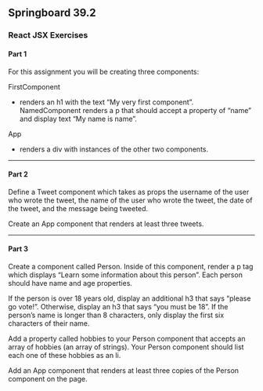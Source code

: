 ## Springboard 39.2
### React JSX Exercises

#### Part 1  
For this assignment you will be creating three components:

FirstComponent  
* renders an h1 with the text “My very first component”.
NamedComponent
renders a p that should accept a property of “name” and display text “My name is name”.  

App  
* renders a div with instances of the other two components.

---

#### Part 2  
Define a Tweet component which takes as props the username of the user who wrote the tweet, the name of the user who wrote the tweet, the date of the tweet, and the message being tweeted.  


Create an App component that renders at least three tweets.

---

#### Part 3  
Create a component called Person. Inside of this component, render a p tag which displays “Learn some information about this person”. Each person should have name and age properties.

If the person is over 18 years old, display an additional h3 that says “please go vote!”. Otherwise, display an h3 that says “you must be 18”. If the person’s name is longer than 8 characters, only display the first six characters of their name.

Add a property called hobbies to your Person component that accepts an array of hobbies (an array of strings). Your Person component should list each one of these hobbies as an li.

Add an App component that renders at least three copies of the Person component on the page.
